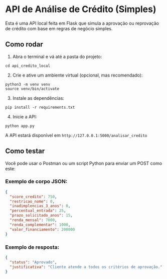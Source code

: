 
# API de Análise de Crédito (Simples)

Esta é uma API local feita em Flask que simula a aprovação ou reprovação de crédito com base em regras de negócio simples.

## Como rodar

1. Abra o terminal e vá até a pasta do projeto:
```
cd api_credito_local
```

2. Crie e ative um ambiente virtual (opcional, mas recomendado):
```
python3 -m venv venv
source venv/bin/activate
```

3. Instale as dependências:
```
pip install -r requirements.txt
```

4. Inicie a API:
```
python app.py
```

A API estará disponível em `http://127.0.0.1:5000/analisar_credito`

## Como testar

Você pode usar o Postman ou um script Python para enviar um POST como este:

### Exemplo de corpo JSON:
```json
{
  "score_credito": 750,
  "restricao_nome": 0,
  "inadimplencias_3_anos": 0,
  "percentual_entrada": 25,
  "prazo_solicitado_anos": 15,
  "renda_mensal": 7000,
  "renda_complementar": 1000,
  "valor_financiamento": 200000
}
```

### Exemplo de resposta:
```json
{
  "status": "Aprovado",
  "justificativa": "Cliente atende a todos os critérios de aprovação."
}
```

